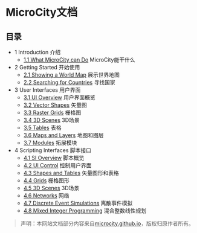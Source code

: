 # MicroCity文档

## 目录
- 1 Introduction 介绍
  - [1.1 What MicroCity can Do](1.1_what_microcity_can_do.md) MicroCity能干什么
- 2 Getting Started 开始使用
  - [2.1 Showing a World Map](2.1_showing_a_world_map.md) 展示世界地图
  - [2.2 Searching for Countries](2.2_searching_for_countries.md) 寻找国家
- 3 User Interfaces 用户界面
  - [3.1 UI Overview](3.1_ui_overview.md) 用户界面概览
  - [3.2 Vector Shapes](3.2_vector_shapes.md) 矢量图
  - [3.3 Raster Grids](3.3_raster_grids.md) 栅格图
  - [3.4 3D Scenes](3.4_3d_scenes.md) 3D场景
  - [3.5 Tables](3.5_tables.md) 表格
  - [3.6 Maps and Layers](3.6_maps_and_layers.md) 地图和图层
  - [3.7 Modules](3.7_modules.md) 拓展模块
- 4 Scripting Interfaces 脚本接口
  - [4.1 SI Overview](4.1_si_overview.md) 脚本概览
  - [4.2 UI Control](4.2_ui_control.md) 控制用户界面
  - [4.3 Shapes and Tables](4.3_shapes_and_tables.md) 矢量图形和表格
  - [4.4 Grids](4.4_grids.md) 栅格图形
  - [4.5 3D Scenes](4.5_3d_scenes.md) 3D场景
  - [4.6 Networks](4.6_networks.md) 网络
  - [4.7 Discrete Event Simulations](4.7_des_simulations.md) 离散事件模拟
  - [4.8 Mixed Integer Programming](4.8_mixed_integer_programming.md) 混合整数线性规划

> 声明：本网站文档部分内容来自[microcity.github.io](https://github.com/microcity/Desktop)，版权归原作者所有。